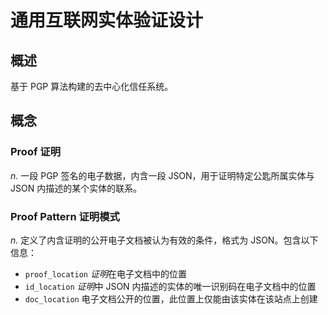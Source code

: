 # 通用互联网实体验证设计

## 概述

基于 PGP 算法构建的去中心化信任系统。

## 概念

### Proof 证明

*n.* 一段 PGP 签名的电子数据，内含一段 JSON，用于证明特定公匙所属实体与 JSON 内描述的某个实体的联系。

### Proof Pattern 证明模式

*n.* 定义了内含证明的公开电子文档被认为有效的条件，格式为 JSON。包含以下信息：

* `proof_location` *证明*在电子文档中的位置
* `id_location` *证明*中 JSON 内描述的实体的唯一识别码在电子文档中的位置
* `doc_location` 电子文档公开的位置，此位置上仅能由该实体在该站点上创建

